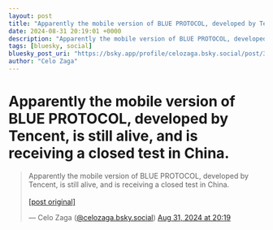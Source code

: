 ```yaml
---
layout: post
title: "Apparently the mobile version of BLUE PROTOCOL, developed by Tencent, is still alive, and is receiving a closed test in China."
date: 2024-08-31 20:19:01 +0000
description: "Apparently the mobile version of BLUE PROTOCOL, developed by Tencent, is still alive, and is receiving a closed test in China."
tags: [bluesky, social]
bluesky_post_uri: "https://bsky.app/profile/celozaga.bsky.social/post/3l323pm47us22"
author: "Celo Zaga"
---
```


<h1 class="bluesky-post-title">Apparently the mobile version of BLUE PROTOCOL, developed by Tencent, is still alive, and is receiving a closed test in China.</h1>


<blockquote class="bluesky-embed" data-bluesky-uri="at://did:plc:lmh6rennptq77inaztnovw4b/app.bsky.feed.post/3l323pm47us22" data-bluesky-embed-color-mode="system">
<p lang="">Apparently the mobile version of BLUE PROTOCOL, developed by Tencent, is still alive, and is receiving a closed test in China.<br><br><a href="https://bsky.app/profile/celozaga.bsky.social/post/3l323pm47us22">[post original]</a></p>
&mdash; Celo Zaga (<a href="https://bsky.app/profile/did:plc:lmh6rennptq77inaztnovw4b">@celozaga.bsky.social</a>) <a href="https://bsky.app/profile/celozaga.bsky.social/post/3l323pm47us22">Aug 31, 2024 at 20:19</a>
</blockquote>
<script async src="https://embed.bsky.app/static/embed.js" charset="utf-8"></script>


